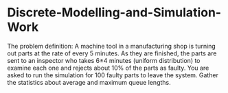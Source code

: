 # Discrete-Modelling-and-Simulation-Work
The problem definition:
A machine tool in a manufacturing shop is turning out parts at the rate of every 5 minutes. 
As they are finished, the parts are sent to an inspector who takes 6±4 minutes (uniform distribution) to examine each one and rejects about 10% of the parts as faulty. 
You are asked to run the simulation for 100 faulty parts to leave the system. 
Gather the statistics about average and maximum queue lengths.
